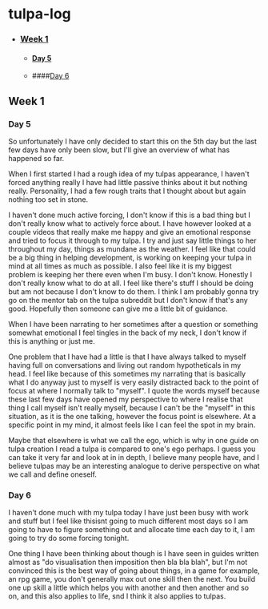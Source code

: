 # tulpa-log

- ### [Week 1](#week-1)
    - #### [Day 5](#day-5)
    - ####[Day 6](#day-6)

## Week 1



### Day 5

So unfortunately I have only decided to start this on the 5th day but the last few days have only been slow, but I'll give an overview of what has happened so far. 

When I first started I had a rough idea of my tulpas appearance, I haven't forced anything really I have had little passive thinks about it but nothing really. Personality, I had a few rough traits that I thought about but again nothing too set in stone.

I haven't done much active forcing, I don't know if this is a bad thing but I don't really know what to actively force about. I have however looked at a couple videos that really make me happy and give an emotional response and tried to focus it through to my tulpa. I try and just say little things to her throughout my day, things as mundane as the weather. I feel like that could be a big thing in helping development, is working on keeping your tulpa in mind at all times as much as possible. I also feel like it is my biggest problem is keeping her there even when I'm busy. I don't know. Honestly I don't really know what to do at all. I feel like there's stuff I should be doing but am not because I don't know to do them. I think I am probably gonna try go on the mentor tab on the tulpa subreddit but I don't know if that's any good. Hopefully then someone can give me a little bit of guidance.

When I have been narrating to her sometimes after a question or something somewhat emotional I feel tingles in the back of my neck, I don't know if this is anything or just me. 

One problem that I have had a little is that I have always talked to myself having full on conversations and living out random hypotheticals in my head. I feel like because of this sometimes my narrating that is basically what I do anyway just to myself is very easily distracted back to the point of focus at where I normally talk to "myself". I quote the words myself because these last few days have opened my perspective to where I realise that thing I call myself isn't really myself, because I can't be the "myself" in this situation, as it is the one talking, however the focus point is elsewhere. At a specific point in my mind, it almost feels like I can feel the spot in my brain.

Maybe that elsewhere is what we call the ego, which is why in one guide on tulpa creation I read a tulpa is compared to one's ego perhaps. I guess you can take it very far and look at in in depth, I believe  many people have, and I believe tulpas may be an interesting analogue to derive perspective on what we call and define oneself.

### Day 6

I haven't done much with my tulpa today I have just been busy with work and stuff but I feel like thisisnt going to much different most days so I am going to have to figure something out and allocate time each day to it, I am going to try do some forcing tonight. 

One thing I have been thinking about though is I have seen in guides written almost as "do visualisation then imposition then bla bla blah", but I'm not convinced this is the best way of going about things, in a game for example, an rpg game, you don't generally max out one skill then the next. You build one up skill a little which helps you with another and then another and so on, and this also applies to life, snd I think it also applies to tulpas.
